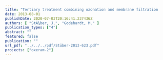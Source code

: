 ```yaml
---
title: "Tertiary treatment combining ozonation and membrane filtration – Pilot scale investigations"
date: 2013-08-01
publishDate: 2020-07-03T20:16:41.237436Z
authors: [ "StÃ¼ber, J.", "Godehardt, M." ]
publication_types: ["4"]
abstract: ""
featured: false
publication: ""
url_pdf: "../../../pdf/Stüber-2013-623.pdf"
projects: ["oxeram-2"]
---
```


